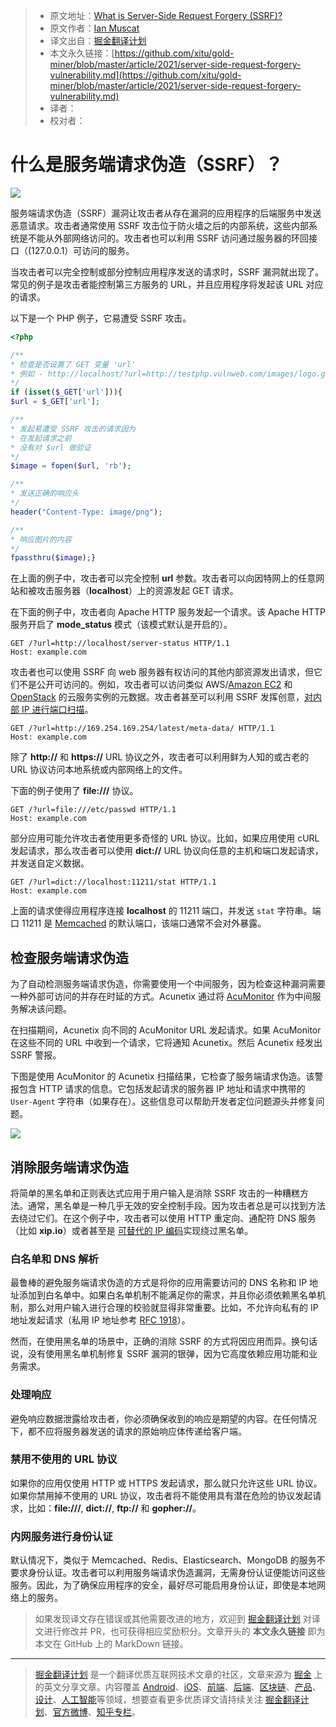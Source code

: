 > - 原文地址：[What is Server-Side Request Forgery (SSRF)?](https://www.acunetix.com/blog/articles/server-side-request-forgery-vulnerability/)
> - 原文作者：[Ian Muscat](https://www.acunetix.com/blog/author/ianmuscat/)
> - 译文出自：[掘金翻译计划](https://github.com/xitu/gold-miner)
> - 本文永久链接：[https://github.com/xitu/gold-miner/blob/master/article/2021/server-side-request-forgery-vulnerability.md](https://github.com/xitu/gold-miner/blob/master/article/2021/server-side-request-forgery-vulnerability.md)
> - 译者：
> - 校对者：

# 什么是服务端请求伪造（SSRF）？

![](https://www.acunetix.com/wp-content/uploads/2019/02/ssrf_banner-910x273.png)

服务端请求伪造（SSRF）漏洞让攻击者从存在漏洞的应用程序的后端服务中发送恶意请求。攻击者通常使用 SSRF 攻击位于防火墙之后的内部系统，这些内部系统是不能从外部网络访问的。攻击者也可以利用 SSRF 访问通过服务器的环回接口（(127.0.0.1）可访问的服务。

当攻击者可以完全控制或部分控制应用程序发送的请求时，SSRF 漏洞就出现了。常见的例子是攻击者能控制第三方服务的 URL，并且应用程序将发起该 URL 对应的请求。

以下是一个 PHP 例子，它易遭受 SSRF 攻击。

```php
<?php

/**
* 检查是否设置了 GET 变量 'url'
* 例如 - http://localhost/?url=http://testphp.vulnweb.com/images/logo.gif
*/
if (isset($_GET['url'])){
$url = $_GET['url'];

/**
* 发起易遭受 SSRF 攻击的请求因为
* 在发起请求之前
* 没有对 $url 做验证
*/
$image = fopen($url, 'rb');

/**
* 发送正确的响应头
*/
header("Content-Type: image/png");

/**
* 响应图片的内容
*/
fpassthru($image);}
```

在上面的例子中，攻击者可以完全控制 **url** 参数。攻击者可以向因特网上的任意网站和被攻击服务器（**localhost**）上的资源发起 GET 请求。

在下面的例子中，攻击者向 Apache HTTP 服务发起一个请求。该 Apache HTTP 服务开启了 **mode_status** 模式（该模式默认是开启的）。

```http request
GET /?url=http://localhost/server-status HTTP/1.1
Host: example.com
```

攻击者也可以使用 SSRF 向 web 服务器有权访问的其他内部资源发出请求，但它们不是公开可访问的。例如，攻击者可以访问类似 AWS/[Amazon EC2](http://docs.aws.amazon.com/AWSEC2/latest/UserGuide/ec2-instance-metadata.html) 和 [OpenStack](https://docs.openstack.org/admin-guide/compute-networking-nova.html) 的云服务实例的元数据。攻击者甚至可以利用 SSRF 发挥创意，[对内部 IP 进行端口扫描](https://www.acunetix.com/blog/articles/ssrf-vulnerability-used-to-scan-the-web-servers-network/)。

```http request
GET /?url=http://169.254.169.254/latest/meta-data/ HTTP/1.1
Host: example.com
```

除了 **http://** 和 **https://** URL 协议之外，攻击者可以利用鲜为人知的或古老的 URL 协议访问本地系统或内部网络上的文件。

下面的例子使用了 **file:///** 协议。

```http request
GET /?url=file:///etc/passwd HTTP/1.1
Host: example.com
```

部分应用可能允许攻击者使用更多奇怪的 URL 协议。比如，如果应用使用 cURL 发起请求，那么攻击者可以使用 **dict://** URL 协议向任意的主机和端口发起请求，并发送自定义数据。

```http request
GET /?url=dict://localhost:11211/stat HTTP/1.1
Host: example.com
```

上面的请求使得应用程序连接 **localhost** 的 11211 端口，并发送 `stat` 字符串。端口 11211 是 [Memcached](https://memcached.org/) 的默认端口，该端口通常不会对外暴露。

## 检查服务端请求伪造

为了自动检测服务端请求伪造，你需要使用一个中间服务，因为检查这种漏洞需要一种外部可访问的并存在时延的方式。Acunetix 通过将 [AcuMonitor](https://www.acunetix.com/vulnerability-scanner/acumonitor-technology/) 作为中间服务解决该问题。

在扫描期间，Acunetix 向不同的 AcuMonitor URL 发起请求。如果 AcuMonitor 在这些不同的 URL 中收到一个请求，它将通知 Acunetix。然后 Acunetix 经发出 SSRF 警报。

下图是使用 AcuMonitor 的 Acunetix 扫描结果，它检查了服务端请求伪造。该警报包含 HTTP 请求的信息。它包括发起请求的服务器 IP 地址和请求中携带的 `User-Agent` 字符串（如果存在）。这些信息可以帮助开发者定位问题源头并修复问题。

![](https://www.acunetix.com/wp-content/uploads/2019/02/ssrf_screenshot-910x673.png)

## 消除服务端请求伪造

将简单的黑名单和正则表达式应用于用户输入是消除 SSRF 攻击的一种糟糕方法。通常，黑名单是一种几乎无效的安全控制手段。因为攻击者总是可以找到方法去绕过它们。在这个例子中，攻击者可以使用 HTTP 重定向、通配符 DNS 服务（比如 **xip.io**）或者甚至是 [可替代的 IP 编码](http://www.pc-help.org/obscure.htm)实现绕过黑名单。

### 白名单和 DNS 解析

最鲁棒的避免服务端请求伪造的方式是将你的应用需要访问的 DNS 名称和 IP 地址添加到白名单中。如果白名单机制不能满足你的需求，并且你必须依赖黑名单机制，那么对用户输入进行合理的校验就显得非常重要。比如，不允许向私有的 IP 地址发起请求（私用 IP 地址参考 [RFC 1918](https://tools.ietf.org/html/rfc1918)）。

然而，在使用黑名单的场景中，正确的消除 SSRF 的方式将因应用而异。换句话说，没有使用黑名单机制修复 SSRF 漏洞的银弹，因为它高度依赖应用功能和业务需求。

### 处理响应

避免响应数据泄露给攻击者，你必须确保收到的响应是期望的内容。在任何情况下，都不应将服务器发送的请求的原始响应体传递给客户端。

### 禁用不使用的 URL 协议

如果你的应用仅使用 HTTP 或 HTTPS 发起请求，那么就只允许这些 URL 协议。如果你禁用掉不使用的 URL 协议，攻击者将不能使用具有潜在危险的协议发起请求，比如：**file:///**, **dict://**, **ftp://** 和 **gopher://**。

### 内网服务进行身份认证

默认情况下，类似于 Memcached、Redis、Elasticsearch、MongoDB 的服务不要求身份认证。攻击者可以利用服务端请求伪造漏洞，无需身份认证便能访问这些服务。因此，为了确保应用程序的安全，最好尽可能启用身份认证，即使是本地网络上的服务。

> 如果发现译文存在错误或其他需要改进的地方，欢迎到 [掘金翻译计划](https://github.com/xitu/gold-miner) 对译文进行修改并 PR，也可获得相应奖励积分。文章开头的 **本文永久链接** 即为本文在 GitHub 上的 MarkDown 链接。

---

> [掘金翻译计划](https://github.com/xitu/gold-miner) 是一个翻译优质互联网技术文章的社区，文章来源为 [掘金](https://juejin.im) 上的英文分享文章。内容覆盖 [Android](https://github.com/xitu/gold-miner#android)、[iOS](https://github.com/xitu/gold-miner#ios)、[前端](https://github.com/xitu/gold-miner#前端)、[后端](https://github.com/xitu/gold-miner#后端)、[区块链](https://github.com/xitu/gold-miner#区块链)、[产品](https://github.com/xitu/gold-miner#产品)、[设计](https://github.com/xitu/gold-miner#设计)、[人工智能](https://github.com/xitu/gold-miner#人工智能)等领域，想要查看更多优质译文请持续关注 [掘金翻译计划](https://github.com/xitu/gold-miner)、[官方微博](http://weibo.com/juejinfanyi)、[知乎专栏](https://zhuanlan.zhihu.com/juejinfanyi)。
